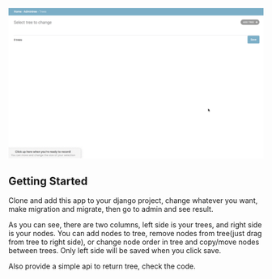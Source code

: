 ![Admintree](admintree.gif)

## Getting Started

Clone and add this app to your django project, change whatever you want, make migration and migrate, then go to admin and see result.

As you can see, there are two columns, left side is your trees, and right side is your nodes. You can add nodes to tree, remove nodes from tree(just drag from tree to right side), or change node order in tree and copy/move nodes between trees.
Only left side will be saved when you click save.

Also provide a simple api to return tree, check the code.

